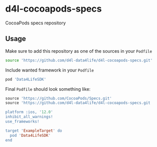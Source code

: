 # d4l-cocoapods-specs
CocoaPods specs repository

## Usage
Make sure to add this repository as one of the sources in your `Podfile`
```bash
source 'https://github.com/d4l-data4life/d4l-cocoapods-specs.git'
```

Include wanted framework in your `Podfile`
```ruby
pod 'Data4LifeSDK'
```

Final `Podfile` should look something like:
```ruby
source 'https://github.com/CocoaPods/Specs.git'
source 'https://github.com/d4l-data4life/d4l-cocoapods-specs.git

platform :ios, '12.0'
inhibit_all_warnings!
use_frameworks!

target 'ExampleTarget' do
  pod 'Data4LifeSDK'
end
```

